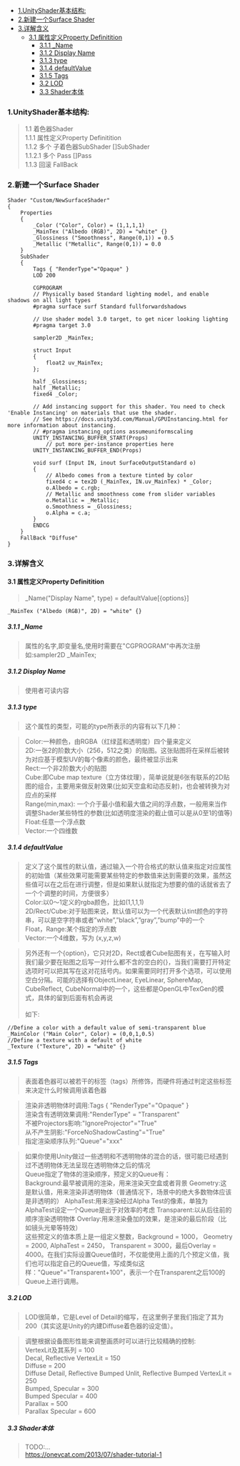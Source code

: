 - [1.UnityShader基本结构:<br/>](#1unityshader基本结构)
- [2.新建一个Surface Shader<br/>](#2新建一个surface-shader)
- [3.详解含义<br/>](#3详解含义)
  - [3.1 属性定义Property Definitition<br/>](#31-属性定义property-definitition)
    - [3.1.1 _Name<br/>](#311-_name)
    - [3.1.2 Display Name<br/>](#312-display-name)
    - [3.1.3 type<br/>](#313-type)
    - [3.1.4 defaultValue<br/>](#314-defaultvalue)
    - [3.1.5 Tags<br/>](#315-tags)
    - [3.2 LOD<br/>](#32-lod)
    - [3.3 Shader本体<br/>](#33-shader本体)

### 1.UnityShader基本结构:<br/>
> 1.1 着色器Shader<br/>
> 1.1.1 属性定义Property Definitition<br/>
> 1.1.2 多个 子着色器SubShader []SubShader<br/>
> 1.1.2.1 多个 Pass []Pass<br/>
> 1.1.3 回滚 FallBack<br/>

### 2.新建一个Surface Shader<br/>
``` UnityShader
Shader "Custom/NewSurfaceShader"
{
    Properties
    {
        _Color ("Color", Color) = (1,1,1,1)
        _MainTex ("Albedo (RGB)", 2D) = "white" {}
        _Glossiness ("Smoothness", Range(0,1)) = 0.5
        _Metallic ("Metallic", Range(0,1)) = 0.0
    }
    SubShader
    {
        Tags { "RenderType"="Opaque" }
        LOD 200

        CGPROGRAM
        // Physically based Standard lighting model, and enable shadows on all light types
        #pragma surface surf Standard fullforwardshadows

        // Use shader model 3.0 target, to get nicer looking lighting
        #pragma target 3.0

        sampler2D _MainTex;

        struct Input
        {
            float2 uv_MainTex;
        };

        half _Glossiness;
        half _Metallic;
        fixed4 _Color;

        // Add instancing support for this shader. You need to check 'Enable Instancing' on materials that use the shader.
        // See https://docs.unity3d.com/Manual/GPUInstancing.html for more information about instancing.
        // #pragma instancing_options assumeuniformscaling
        UNITY_INSTANCING_BUFFER_START(Props)
            // put more per-instance properties here
        UNITY_INSTANCING_BUFFER_END(Props)

        void surf (Input IN, inout SurfaceOutputStandard o)
        {
            // Albedo comes from a texture tinted by color
            fixed4 c = tex2D (_MainTex, IN.uv_MainTex) * _Color;
            o.Albedo = c.rgb;
            // Metallic and smoothness come from slider variables
            o.Metallic = _Metallic;
            o.Smoothness = _Glossiness;
            o.Alpha = c.a;
        }
        ENDCG
    }
    FallBack "Diffuse"
}
```

### 3.详解含义<br/>
#### 3.1 属性定义Property Definitition<br/>
> _Name("Display Name", type) = defaultValue[{options}]<br/>
```
_MainTex ("Albedo (RGB)", 2D) = "white" {}
```

##### 3.1.1 _Name<br/>
> 属性的名字,即变量名,使用时需要在"CGPROGRAM"中再次注册<br/>
> 如:sampler2D _MainTex;<br/>

##### 3.1.2 Display Name<br/>
> 使用者可读内容<br/>

##### 3.1.3 type<br/> 
> 这个属性的类型，可能的type所表示的内容有以下几种：<br/> 

> Color:一种颜色，由RGBA（红绿蓝和透明度）四个量来定义<br/> 
> 2D:一张2的阶数大小（256，512之类）的贴图。这张贴图将在采样后被转为对应基于模型UV的每个像素的颜色，最终被显示出来<br/> 
> Rect:一个非2阶数大小的贴图<br/> 
> Cube:即Cube map texture（立方体纹理），简单说就是6张有联系的2D贴图的组合，主要用来做反射效果(比如天空盒和动态反射)，也会被转换为对应点的采样<br/> 
> Range(min,max): 一个介于最小值和最大值之间的浮点数，一般用来当作调整Shader某些特性的参数(比如透明度渲染的截止值可以是从0至1的值等)<br/> 
> Float:任意一个浮点数<br/> 
> Vector:一个四维数<br/> 

##### 3.1.4 defaultValue<br/> 
> 定义了这个属性的默认值，通过输入一个符合格式的默认值来指定对应属性的初始值（某些效果可能需要某些特定的参数值来达到需要的效果，虽然这些值可以在之后在进行调整，但是如果默认就指定为想要的值的话就省去了一个个调整的时间，方便很多）<br/> 
> Color:以0～1定义的rgba颜色，比如(1,1,1,1)<br/> 
> 2D/Rect/Cube:对于贴图来说，默认值可以为一个代表默认tint颜色的字符串，可以是空字符串或者”white”,”black”,”gray”,”bump”中的一个<br/> 
> Float，Range:某个指定的浮点数<br/> 
> Vector:一个4维数，写为 (x,y,z,w)<br/> 

> 另外还有一个{option}，它只对2D，Rect或者Cube贴图有关，在写输入时我们最少要在贴图之后写一对什么都不含的空白的{}，当我们需要打开特定选项时可以把其写在这对花括号内。如果需要同时打开多个选项，可以使用空白分隔。可能的选择有ObjectLinear, EyeLinear, SphereMap, CubeReflect, CubeNormal中的一个，这些都是OpenGL中TexGen的模式，具体的留到后面有机会再说<br/> 
> <br/>
> 如下:<br/>
```Unity
//Define a color with a default value of semi-transparent blue
_MainColor ("Main Color", Color) = (0,0,1,0.5)
//Define a texture with a default of white
_Texture ("Texture", 2D) = "white" {}
```

##### 3.1.5 Tags<br/> 
> 表面着色器可以被若干的标签（tags）所修饰，而硬件将通过判定这些标签来决定什么时候调用该着色器<br/> 

> 渲染非透明物体时调用:Tags { "RenderType"="Opaque" }<br/> 
> 渲染含有透明效果调用:"RenderType" = "Transparent"<br/> 
> 不被Projectors影响:"IgnoreProjector"="True"<br/> 
> 从不产生阴影:"ForceNoShadowCasting"="True"<br/> 
> 指定渲染顺序队列:"Queue"="xxx"<br/> 

> 如果你使用Unity做过一些透明和不透明物体的混合的话，很可能已经遇到过不透明物体无法呈现在透明物体之后的情况<br/> 
> Queue指定了物体的渲染顺序，预定义的Queue有：<br/> 
>	Background:最早被调用的渲染，用来渲染天空盒或者背景
>	Geometry:这是默认值，用来渲染非透明物体（普通情况下，场景中的绝大多数物体应该是非透明的）
>	AlphaTest:用来渲染经过Alpha Test的像素，单独为AlphaTest设定一个Queue是出于对效率的考虑
>	Transparent:以从后往前的顺序渲染透明物体
>	Overlay:用来渲染叠加的效果，是渲染的最后阶段（比如镜头光晕等特效）
> <br/>
> 这些预定义的值本质上是一组定义整数，Background = 1000， Geometry = 2000, AlphaTest = 2450， Transparent = 3000，最后Overlay = 4000。在我们实际设置Queue值时，不仅能使用上面的几个预定义值，我们也可以指定自己的Queue值，写成类似这样："Queue"="Transparent+100"，表示一个在Transparent之后100的Queue上进行调用。<br/>

##### 3.2 LOD<br/>
> LOD很简单，它是Level of Detail的缩写，在这里例子里我们指定了其为200（其实这是Unity的内建Diffuse着色器的设定值）。<br/>

> 调整根据设备图形性能来调整画质时可以进行比较精确的控制:<br/>
>    VertexLit及其系列 = 100<br/>
>    Decal, Reflective VertexLit = 150<br/>
>    Diffuse = 200<br/>
>    Diffuse Detail, Reflective Bumped Unlit, Reflective Bumped VertexLit = 250<br/>
>    Bumped, Specular = 300<br/>
>    Bumped Specular = 400<br/>
>    Parallax = 500<br/>
>    Parallax Specular = 600<br/>

##### 3.3 Shader本体<br/>
> TODO:...<br/>
> https://onevcat.com/2013/07/shader-tutorial-1<br/>

